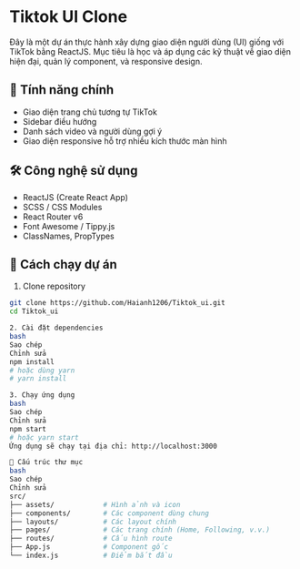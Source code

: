 # Tiktok UI Clone

Đây là một dự án thực hành xây dựng giao diện người dùng (UI) giống với TikTok bằng ReactJS. Mục tiêu là học và áp dụng các kỹ thuật về giao diện hiện đại, quản lý component, và responsive design.

## 🌟 Tính năng chính

- Giao diện trang chủ tương tự TikTok
- Sidebar điều hướng
- Danh sách video và người dùng gợi ý
- Giao diện responsive hỗ trợ nhiều kích thước màn hình

## 🛠️ Công nghệ sử dụng

- ReactJS (Create React App)
- SCSS / CSS Modules
- React Router v6
- Font Awesome / Tippy.js
- ClassNames, PropTypes

## 🚀 Cách chạy dự án

1. Clone repository

```bash
git clone https://github.com/Haianh1206/Tiktok_ui.git
cd Tiktok_ui

2. Cài đặt dependencies
bash
Sao chép
Chỉnh sửa
npm install
# hoặc dùng yarn
# yarn install

3. Chạy ứng dụng
bash
Sao chép
Chỉnh sửa
npm start
# hoặc yarn start
Ứng dụng sẽ chạy tại địa chỉ: http://localhost:3000

📂 Cấu trúc thư mục
bash
Sao chép
Chỉnh sửa
src/
├── assets/            # Hình ảnh và icon
├── components/        # Các component dùng chung
├── layouts/           # Các layout chính
├── pages/             # Các trang chính (Home, Following, v.v.)
├── routes/            # Cấu hình route
├── App.js             # Component gốc
└── index.js           # Điểm bắt đầu
```

